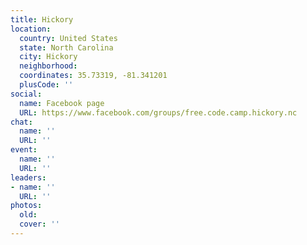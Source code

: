 ```yaml
---
title: Hickory
location:
  country: United States
  state: North Carolina
  city: Hickory
  neighborhood: 
  coordinates: 35.73319, -81.341201
  plusCode: ''
social:
  name: Facebook page
  URL: https://www.facebook.com/groups/free.code.camp.hickory.nc
chat:
  name: ''
  URL: ''
event:
  name: ''
  URL: ''
leaders:
- name: ''
  URL: ''
photos:
  old: 
  cover: ''
---
```

